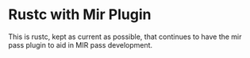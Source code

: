# Rustc with Mir Plugin

This is rustc, kept as current as possible, that continues to have the mir pass plugin to aid in MIR pass development.
